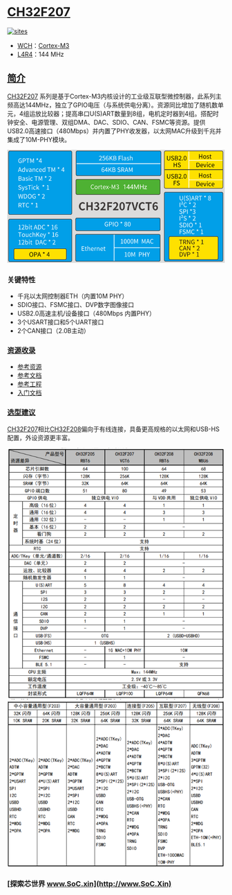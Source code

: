 ﻿# [CH32F207](https://github.com/SoCXin/CH32F207)

[![sites](http://182.61.61.133/link/resources/SoC.png)](http://www.SoC.Xin)

* [WCH](http://www.wch.cn/)：[Cortex-M3](https://github.com/SoCXin/Cortex-M3)
* [L4R4](https://github.com/SoCXin/Level)：144 MHz

## [简介](https://github.com/SoCXin/CH32F207/wiki)

[CH32F207](https://github.com/SoCXin/CH32F207) 系列是基于Cortex-M3内核设计的工业级互联型微控制器，此系列主频高达144MHz，独立了GPIO电压（与系统供电分离）。资源同比增加了随机数单元，4组运放比较器；提高串口U(S)ART数量到8组，电机定时器到4组。搭配时钟安全、电源管理、双组DMA、DAC、SDIO、CAN、FSMC等资源。提供USB2.0高速接口（480Mbps）并内置了PHY收发器，以太网MAC升级到千兆并集成了10M-PHY模块。

[![sites](docs/CH32F207.png)](http://www.wch.cn/products/CH32F207.html)

### 关键特性

* 千兆以太网控制器ETH（内置10M PHY）
* SDIO接口、FSMC接口、DVP数字图像接口
* USB2.0高速主机/设备接口（480Mbps 内置PHY）
* 3个USART接口和5个UART接口
* 2个CAN接口（2.0B主动）

### [资源收录](https://github.com/SoCXin)

* [参考资源](src/)
* [参考文档](docs/)
* [参考工程](project/)
* [入门文档](https://docs.soc.xin/CH32F207)

### [选型建议](https://github.com/SoCXin)

[CH32F207](https://github.com/SoCXin/CH32F207)相比[CH32F208](https://github.com/SoCXin/CH32F208)偏向于有线连接，具备更高规格的以太网和USB-HS配置，外设资源更丰富。


[![sites](docs/diff.png)](http://www.wch.cn/products/CH32F207.html)
[![sites](docs/list.png)](http://www.wch.cn/products/CH32F207.html)


### [探索芯世界 www.SoC.xin](http://www.SoC.Xin)
